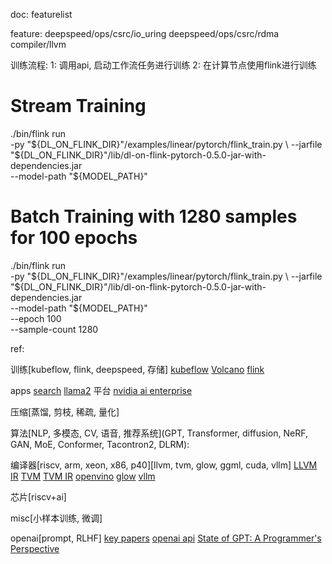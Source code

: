doc:
featurelist


feature:
deepspeed/ops/csrc/io_uring
deepspeed/ops/csrc/rdma
compiler/llvm

训练流程:
1: 调用api, 启动工作流任务进行训练
2: 在计算节点使用flink进行训练
# Stream Training
./bin/flink run \
  -py "${DL_ON_FLINK_DIR}"/examples/linear/pytorch/flink_train.py \
  --jarfile "${DL_ON_FLINK_DIR}"/lib/dl-on-flink-pytorch-0.5.0-jar-with-dependencies.jar \
  --model-path "${MODEL_PATH}"
  
# Batch Training with 1280 samples for 100 epochs
./bin/flink run \
  -py "${DL_ON_FLINK_DIR}"/examples/linear/pytorch/flink_train.py \
  --jarfile "${DL_ON_FLINK_DIR}"/lib/dl-on-flink-pytorch-0.5.0-jar-with-dependencies.jar \
  --model-path "${MODEL_PATH}" \
  --epoch 100 \
  --sample-count 1280

ref:

训练[kubeflow, flink, deepspeed, 存储]
[kubeflow](https://www.kubeflow.org/)
[Volcano](https://volcano.sh/) 
[flink](https://github.com/flink-extended/dl-on-flink)

apps
[search](https://hub.baai.ac.cn/view/23202)
[llama2]()
平台
[nvidia ai enterprise](https://docs.nvidia.com/ai-enterprise/1.1/user-guide/index.html)

压缩[蒸馏, 剪枝, 稀疏, 量化]

算法[NLP, 多模态, CV, 语音, 推荐系统](GPT, Transformer, diffusion, NeRF, GAN, MoE, Conformer, Tacontron2, DLRM):

编译器[riscv, arm, xeon, x86, p40][llvm, tvm, glow, ggml, cuda, vllm]
[LLVM IR](https://llvm.org/docs/LangRef.html)
[TVM](https://daobook.github.io/tvm/)
[TVM IR](https://tvm.apache.org/docs/reference/api/python/ir.html)
[openvino](https://docs.openvino.ai/2023.0/documentation.html)
[glow](https://github.com/openai/glow)
[vllm](https://vllm.ai/?continueFlag=24b2e01413fd53e24a2779b4a664ca16)

芯片[riscv+ai]

misc[小样本训练, 微调]

openai[prompt, RLHF]
[key papers](https://spinningup.openai.com/en/latest/spinningup/keypapers.html)
[openai api](https://juejin.cn/post/7225126264663605309)
[State of GPT: A Programmer's Perspective](https://mp.weixin.qq.com/s?__biz=MzI4MjkzMDIwMg==&mid=2247483746&idx=1&sn=c5c577aad0bcfd0e339669d30e9a4fdc&scene=21#wechat_redirect)






